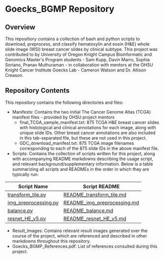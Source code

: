 # Goecks_BGMP Repository

## Overview

This repositiory contains a collection of bash and python scripts to download, preprocess, and classify hematoxylin and eosin (H&E) whole slide image (WSI) breast cancer slides by clinical subtype. This project was contributed to by University of Oregon Knight Campus Bioinformatic and Genomics Master's Program students - Sam Kupp, Davin Marro, Sophia Soriano, Pranav Muthuraman - in collaboration with mentors at the OHSU Knight Cancer Institute Goecks Lab - Cameron Watson and Dr. Allison Creason.

## Repository Contents

This repository contains the following directories and files:
* Manifests: Contains the two initial The Cancer Genome Atlas (TCGA) manifest files - provided by OHSU project mentors 
    * final_TCGA_sample_manifest.txt: 875 TCGA H&E breast cancer slides with histological and clinical annotations for each image, along with unique slide IDs. Other breast cancer annotations are also included in this tab-separated file, but these are not used in this project.
    * GDC_download_manifest.txt: 875 TCGA image filenames corresponding to each of the 875 slide IDs in the above manifest file.
* Scripts: Contains the collection of scripts written for this project, along with accompanying README markdowns describing the usage script, and relevant background/supplementary information. Below is a table summarizing all scripts and READMEs in the order in which they are typically run:

|Script Name |Script README |
|--|--|
|[transform_tile.py](Scripts/transform_tile.py) |[README_transform_tile.md](Scripts/README_transform_tile.md) |
|[img_preprocessing.py](Scripts/img_preprocessing.py) |[README_img_preprocessing.md](Scripts/README_img_preprocessing.md) |
|[balance.py](Scripts/balance.py) |[README_balance.md](Scripts/README_balance.md) |
|[resnet_HE_v5.py](Scripts/resnet_HE_v5.py) |[README_resnet_HE_v5.md](Scripts/README_resnet_HE_v5.md) |
* Result_Images: Contains relevant result images generated over the course of the project, which are referenced and described in other markdowns throughout this repository.
* Goecks_BGMP_References.pdf: List of references consulted during this project.
